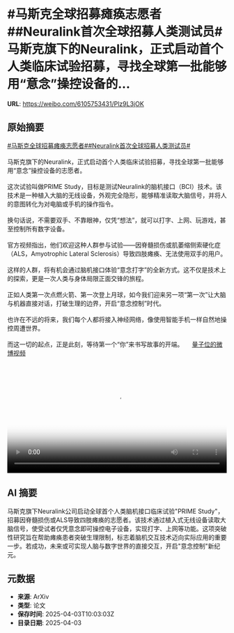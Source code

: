 # #马斯克全球招募瘫痪志愿者##Neuralink首次全球招募人类测试员#马斯克旗下的Neuralink，正式启动首个人类临床试验招募，寻找全球第一批能够用“意念”操控设备的...

**URL**: https://weibo.com/6105753431/Plz9L3jOK

## 原始摘要

<a href="https://m.weibo.cn/search?containerid=231522type%3D1%26t%3D10%26q%3D%23%E9%A9%AC%E6%96%AF%E5%85%8B%E5%85%A8%E7%90%83%E6%8B%9B%E5%8B%9F%E7%98%AB%E7%97%AA%E5%BF%97%E6%84%BF%E8%80%85%23&amp;extparam=%23%E9%A9%AC%E6%96%AF%E5%85%8B%E5%85%A8%E7%90%83%E6%8B%9B%E5%8B%9F%E7%98%AB%E7%97%AA%E5%BF%97%E6%84%BF%E8%80%85%23" data-hide=""><span class="surl-text">#马斯克全球招募瘫痪志愿者#</span></a><a href="https://m.weibo.cn/search?containerid=231522type%3D1%26t%3D10%26q%3D%23Neuralink%E9%A6%96%E6%AC%A1%E5%85%A8%E7%90%83%E6%8B%9B%E5%8B%9F%E4%BA%BA%E7%B1%BB%E6%B5%8B%E8%AF%95%E5%91%98%23&amp;extparam=%23Neuralink%E9%A6%96%E6%AC%A1%E5%85%A8%E7%90%83%E6%8B%9B%E5%8B%9F%E4%BA%BA%E7%B1%BB%E6%B5%8B%E8%AF%95%E5%91%98%23" data-hide=""><span class="surl-text">#Neuralink首次全球招募人类测试员#</span></a><br><br>马斯克旗下的Neuralink，正式启动首个人类临床试验招募，寻找全球第一批能够用“意念”操控设备的志愿者。<br><br>这次试验叫做PRIME Study，目标是测试Neuralink的脑机接口（BCI）技术。该技术是一种植入大脑的无线设备，外观完全隐形，能够精准读取大脑信号，并将人的意图转化为对电脑或手机的操作指令。<br><br>换句话说，不需要双手、不靠眼神，仅凭“想法”，就可以打字、上网、玩游戏，甚至控制所有数字设备。<br><br>官方视频指出，他们欢迎这种人群参与试验——因脊髓损伤或肌萎缩侧索硬化症（ALS，Amyotrophic Lateral Sclerosis）导致四肢瘫痪、无法使用双手的用户。<br><br>这样的人群，将有机会通过脑机接口体验“意念打字”的全新方式。这不仅是技术上的探索，更是一次人类与身体局限正面交锋的旅程。<br><br>正如人类第一次点燃火箭、第一次登上月球，如今我们迎来另一项“第一次”让大脑与机器直接对话，打破生理的边界，开启“意念控制”时代。<br><br>也许在不远的将来，我们每个人都将接入神经网络，像使用智能手机一样自然地操控周遭世界。<br><br>而这一切的起点，正是此刻，等待第一个“你”来书写故事的开端。 <a href="https://video.weibo.com/show?fid=1034:5151400024277005" data-hide=""><span class="url-icon"><img style="width: 1rem;height: 1rem" src="https://h5.sinaimg.cn/upload/2015/09/25/3/timeline_card_small_video_default.png" referrerpolicy="no-referrer"></span><span class="surl-text">量子位的微博视频</span></a><br clear="both"><div style="clear: both"></div><video controls="controls" poster="https://tvax4.sinaimg.cn/orj480/006Fd7o3ly1i03r8yamx3j30zk0k0wej.jpg" style="width: 100%"><source src="https://f.video.weibocdn.com/o0/qi1MBY45lx08nbxIbafe01041200avbv0E010.mp4?label=mp4_720p&amp;template=1280x720.25.0&amp;ori=0&amp;ps=1CwnkDw1GXwCQx&amp;Expires=1743678163&amp;ssig=TLhe697l56&amp;KID=unistore,video"><source src="https://f.video.weibocdn.com/o0/2LhFDaPvlx08nbxHp5Fu010412005bsQ0E010.mp4?label=mp4_hd&amp;template=852x480.25.0&amp;ori=0&amp;ps=1CwnkDw1GXwCQx&amp;Expires=1743678163&amp;ssig=EhQCwXYmMJ&amp;KID=unistore,video"><source src="https://f.video.weibocdn.com/o0/abpsVTVelx08nbxGUXyo010412003iEk0E010.mp4?label=mp4_ld&amp;template=640x360.25.0&amp;ori=0&amp;ps=1CwnkDw1GXwCQx&amp;Expires=1743678163&amp;ssig=OcS6ZiL148&amp;KID=unistore,video"><p>视频无法显示，请前往<a href="https://video.weibo.com/show?fid=1034%3A5151400024277005" target="_blank" rel="noopener noreferrer">微博视频</a>观看。</p></video>

## AI 摘要

马斯克旗下Neuralink公司启动全球首个人类脑机接口临床试验"PRIME Study"，招募因脊髓损伤或ALS导致四肢瘫痪的志愿者。该技术通过植入式无线设备读取大脑信号，使受试者仅凭意念即可操控电子设备，实现打字、上网等功能。这项突破性研究旨在帮助瘫痪患者突破生理限制，标志着脑机交互技术迈向实际应用的重要一步。若成功，未来或可实现人脑与数字世界的直接交互，开启"意念控制"新纪元。

## 元数据

- **来源**: ArXiv
- **类型**: 论文
- **保存时间**: 2025-04-03T10:03:03Z
- **目录日期**: 2025-04-03
